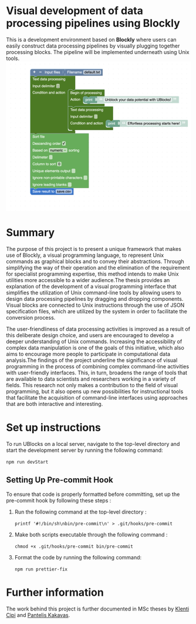 # Visual development of data processing pipelines using Blockly

This is a development environment based on **Blockly** where users can easily construct data processing pipelines
by visually plugging together processing blocks. The pipeline will be implemented underneath using Unix tools.
![Picture2](public/img/README_cover.png)

# Summary

The purpose of this project is to present a unique framework that makes use of Blockly, a visual programming language, to represent Unix commands as graphical blocks and to convey their abstractions. Through simplifying the way of their operation and the elimination of the requirement for specialist programming expertise, this method intends to make Unix utilities more accessible to a wider audience.The thesis provides an explanation of the development of a visual programming interface that simplifies the utilization of Unix command-line tools by allowing users to design data processing pipelines by dragging and dropping components. Visual blocks are connected to Unix instructions through the use of JSON specification files, which are utilized by the system in order to facilitate the conversion process.

The user-friendliness of data processing activities is improved as a result of this deliberate design choice, and users are encouraged to develop a deeper understanding of Unix commands. Increasing the accessibility of complex data manipulation is one of the goals of this initiative, which also aims to encourage more people to participate in computational data analysis.The findings of the project underline the significance of visual programming in the process of combining complex command-line activities with user-friendly interfaces. This, in turn, broadens the range of tools that are available to data scientists and researchers working in a variety of fields. This research not only makes a contribution to the field of visual programming, but it also opens up new possibilities for instructional tools that facilitate the acquisition of command-line interfaces using approaches that are both interactive and interesting.

# Set up instructions

To run UBlocks on a local server, navigate to the top-level directory and start the development server by running the following command:

`npm run devStart`

## Setting Up Pre-commit Hook

To ensure that code is properly formatted before committing, set up the pre-commit hook by following these steps :

1. Run the following command at the top-level directory :

   `printf '#!/bin/sh\nbin/pre-commit\n' > .git/hooks/pre-commit`

2. Make both scripts executable through the following command :

   `chmod +x .git/hooks/pre-commit bin/pre-commit`

3. Format the code by running the following command:

   `npm run prettier-fix`

# Further information

The work behind this project is further documented in MSc theses by
[Klenti Cipi](http://www.pyxida.aueb.gr/index.php?op=view_object&object_id=11051) and
[Pantelis Kakavas](http://www.pyxida.aueb.gr/index.php?op=view_object&object_id=11053).
